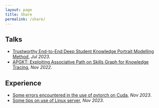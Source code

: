 ```yaml
---
layout: page
title: Share
permalink: /share/
---
```



## Talks
- [Trustworthy End-to-End Deep Student Knowledge Portrait Modelling Method](/share/Talks/CCFAI2023-DKP.pdf), _Jul 2023_.
- [APGKT: Exploiting Associative Path on Skills Graph for Knowledge Tracing](/share/Talks/PRICAI2022-APGKT.pdf), _Nov 2022_.

## Experience
- [Some errors encountered in the use of pytorch on Cuda](/share/Experience/Some_errors_encountered_in_the_use_of_pytorch_on_Cuda.md), _Nov 2023_.
- [Some tips on use of Linux server](/share/Experience/Some_tips_on_use_of_Linux_server.md), _Nov 2023_.


